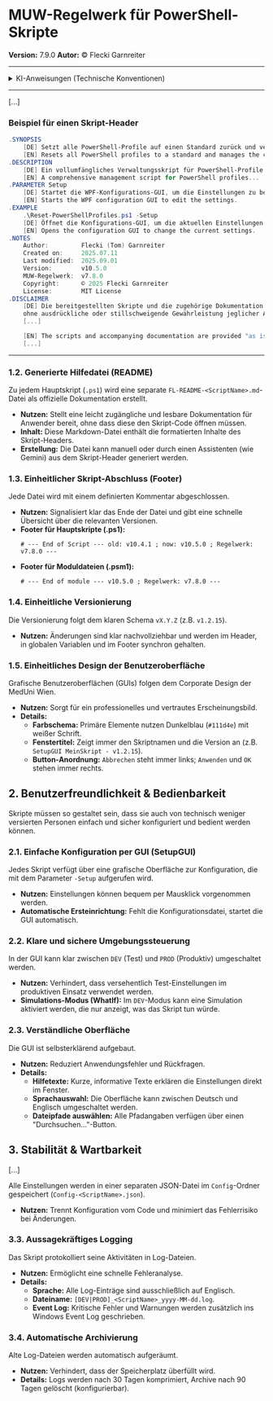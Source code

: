 # MUW-Regelwerk für PowerShell-Skripte

**Version:** 7.9.0
**Autor:** © Flecki Garnreiter

---

<details>
<summary>KI-Anweisungen (Technische Konventionen)</summary>

Dieser Abschnitt dient als technische Kurzübersicht für die KI-Assistenz.

*   **Kodierung:** UTF-8 (ohne BOM) für alle `.ps1`, `.psm1`, `.json` Dateien.
*   **Analyse:** `PSScriptAnalyzer`-Regeln (insb. Verb-Noun) sind verbindlich.
*   **Kompatibilität:** PowerShell 5.1 und 7+ (`$IsCoreCLR` für Weichen nutzen).
*   **Admin:** Skripte mit Admin-Bedarf nutzen `#requires -RunAsAdministrator`.
*   **Dateistruktur:**
    *   **Hauptskript:** `*.ps1`
    *   **Module:** `./Modules/FL-*.psm1`
    *   **Konfiguration:** `./Config/Config-<ScriptName>.json`
    *   **Sprachdateien:** `./Config/[de-DE|en-US].json` (Versioniert)
    *   **Sprachvorlagen:** `./Config/[de-DE|en-US].json.default`
    *   **Dokumentation:** `FL-README-<ScriptName>.md`
*   **Versionierung (vX.Y.Z):**
    *   Muss im Skript-Header (`Version now`), in der `$Global:ScriptVersion`-Variable und im End-Kommentar des Hauptskripts konsistent sein.
    *   Die `RulebookVersion` wird ebenfalls im Header und in der Default-Config gepflegt.
*   **Header & Footer:**
    *   **Header:** Ein standardisierter Kommentar-Header ist für alle `.ps1`- und `.psm1`-Dateien Pflicht.
    *   **Footer (.ps1):** `# --- End of Script --- old: vX.Y.Z ; now: vX.Y.Z ; Regelwerk: vX.Y.Z ---`
    *   **Footer (.psm1):** `# --- End of module --- vX.Y.Z ; Regelwerk: vX.Y.Z ---`
*   **GUI (WPF):**
    *   **Aufruf:** `-Setup`-Parameter startet die Konfigurations-GUI.
    *   **Auto-Start:** Erfolgt, wenn `config.json` fehlt oder korrupt ist.
    *   **Design:** Primärfarbe ist `#111d4e` (Dunkelblau) mit weißer Schrift.
    *   **Buttons:** `[Abbrechen]` links, `[Anwenden]` und `[OK]` rechts.
*   **Logging:**
    *   **Sprache:** Alle Log-Meldungen, die in Dateien oder das EventLog geschrieben werden, müssen auf Englisch sein.
    *   **Dateinamen:** `DEV_<ScriptName>_yyyy-MM-dd.log` für Entwicklung, `PROD_<ScriptName>_yyyy-MM-dd.log` für Produktivbetrieb.
    *   **Event Log:** `WARNING`- und `ERROR`-Meldungen müssen ins Windows Event Log geschrieben werden (Funktion muss per Konfiguration abschaltbar sein).
*   **Mail:** `System.Net.Mail.SmtpClient` verwenden, nicht `Send-MailMessage`.
*   **Archivierung:** 7-Zip bevorzugen, mit `Compress-Archive` als Fallback.

</details>

---

[...]

### Beispiel für einen Skript-Header

```powershell
.SYNOPSIS
    [DE] Setzt alle PowerShell-Profile auf einen Standard zurück und verwaltet die Konfiguration.
    [EN] Resets all PowerShell profiles to a standard and manages the configuration.
.DESCRIPTION
    [DE] Ein vollumfängliches Verwaltungsskript für PowerShell-Profile...
    [EN] A comprehensive management script for PowerShell profiles...
.PARAMETER Setup
    [DE] Startet die WPF-Konfigurations-GUI, um die Einstellungen zu bearbeiten.
    [EN] Starts the WPF configuration GUI to edit the settings.
.EXAMPLE
    .\Reset-PowerShellProfiles.ps1 -Setup
    [DE] Öffnet die Konfigurations-GUI, um die aktuellen Einstellungen zu ändern.
    [EN] Opens the configuration GUI to change the current settings.
.NOTES
    Author:         Flecki (Tom) Garnreiter
    Created on:     2025.07.11
    Last modified:  2025.09.01
    Version:        v10.5.0
    MUW-Regelwerk:  v7.8.0
    Copyright:      © 2025 Flecki Garnreiter
    License:        MIT License
.DISCLAIMER
    [DE] Die bereitgestellten Skripte und die zugehörige Dokumentation werden "wie besehen" ("as is")
    ohne ausdrückliche oder stillschweigende Gewährleistung jeglicher Art zur Verfügung gestellt.
    [...]

    [EN] The scripts and accompanying documentation are provided "as is," without warranty of any kind, either express or implied.
    [...]
```

---

### 1.2. Generierte Hilfedatei (README)

Zu jedem Hauptskript (`.ps1`) wird eine separate `FL-README-<ScriptName>.md`-Datei als offizielle Dokumentation erstellt.

*   **Nutzen:** Stellt eine leicht zugängliche und lesbare Dokumentation für Anwender bereit, ohne dass diese den Skript-Code öffnen müssen.
*   **Inhalt:** Diese Markdown-Datei enthält die formatierten Inhalte des Skript-Headers.
*   **Erstellung:** Die Datei kann manuell oder durch einen Assistenten (wie Gemini) aus dem Skript-Header generiert werden.

### 1.3. Einheitlicher Skript-Abschluss (Footer)

Jede Datei wird mit einem definierten Kommentar abgeschlossen.

*   **Nutzen:** Signalisiert klar das Ende der Datei und gibt eine schnelle Übersicht über die relevanten Versionen.
*   **Footer für Hauptskripte (.ps1):**
    ```
    # --- End of Script --- old: v10.4.1 ; now: v10.5.0 ; Regelwerk: v7.8.0 ---
    ```
*   **Footer für Moduldateien (.psm1):**
    ```
    # --- End of module --- v10.5.0 ; Regelwerk: v7.8.0 ---
    ```

### 1.4. Einheitliche Versionierung

Die Versionierung folgt dem klaren Schema `vX.Y.Z` (z.B. `v1.2.15`).

*   **Nutzen:** Änderungen sind klar nachvollziehbar und werden im Header, in globalen Variablen und im Footer synchron gehalten.

### 1.5. Einheitliches Design der Benutzeroberfläche

Grafische Benutzeroberflächen (GUIs) folgen dem Corporate Design der MedUni Wien.

*   **Nutzen:** Sorgt für ein professionelles und vertrautes Erscheinungsbild.
*   **Details:**
    *   **Farbschema:** Primäre Elemente nutzen Dunkelblau (`#111d4e`) mit weißer Schrift.
    *   **Fenstertitel:** Zeigt immer den Skriptnamen und die Version an (z.B. `SetupGUI MeinSkript - v1.2.15`).
    *   **Button-Anordnung:** `Abbrechen` steht immer links; `Anwenden` und `OK` stehen immer rechts.

## 2. Benutzerfreundlichkeit & Bedienbarkeit

Skripte müssen so gestaltet sein, dass sie auch von technisch weniger versierten Personen einfach und sicher konfiguriert und bedient werden können.

### 2.1. Einfache Konfiguration per GUI (SetupGUI)

Jedes Skript verfügt über eine grafische Oberfläche zur Konfiguration, die mit dem Parameter `-Setup` aufgerufen wird.

*   **Nutzen:** Einstellungen können bequem per Mausklick vorgenommen werden.
*   **Automatische Ersteinrichtung:** Fehlt die Konfigurationsdatei, startet die GUI automatisch.

### 2.2. Klare und sichere Umgebungssteuerung

In der GUI kann klar zwischen `DEV` (Test) und `PROD` (Produktiv) umgeschaltet werden.

*   **Nutzen:** Verhindert, dass versehentlich Test-Einstellungen im produktiven Einsatz verwendet werden.
*   **Simulations-Modus (WhatIf):** Im `DEV`-Modus kann eine Simulation aktiviert werden, die nur anzeigt, was das Skript tun würde.

### 2.3. Verständliche Oberfläche

Die GUI ist selbsterklärend aufgebaut.

*   **Nutzen:** Reduziert Anwendungsfehler und Rückfragen.
*   **Details:**
    *   **Hilfetexte:** Kurze, informative Texte erklären die Einstellungen direkt im Fenster.
    *   **Sprachauswahl:** Die Oberfläche kann zwischen Deutsch und Englisch umgeschaltet werden.
    *   **Dateipfade auswählen:** Alle Pfadangaben verfügen über einen "Durchsuchen..."-Button.

## 3. Stabilität & Wartbarkeit

[...]

Alle Einstellungen werden in einer separaten JSON-Datei im `Config`-Ordner gespeichert (`Config-<ScriptName>.json`).

*   **Nutzen:** Trennt Konfiguration vom Code und minimiert das Fehlerrisiko bei Änderungen.

### 3.3. Aussagekräftiges Logging

Das Skript protokolliert seine Aktivitäten in Log-Dateien.

*   **Nutzen:** Ermöglicht eine schnelle Fehleranalyse.
*   **Details:**
    *   **Sprache:** Alle Log-Einträge sind ausschließlich auf Englisch.
    *   **Dateiname:** `[DEV|PROD]_<ScriptName>_yyyy-MM-dd.log`.
    *   **Event Log:** Kritische Fehler und Warnungen werden zusätzlich ins Windows Event Log geschrieben.

### 3.4. Automatische Archivierung

Alte Log-Dateien werden automatisch aufgeräumt.

*   **Nutzen:** Verhindert, dass der Speicherplatz überfüllt wird.
*   **Details:** Logs werden nach 30 Tagen komprimiert, Archive nach 90 Tagen gelöscht (konfigurierbar).